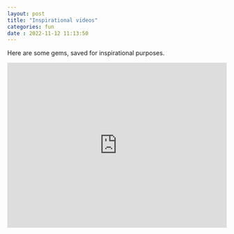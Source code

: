 ```yaml
---
layout: post
title: "Inspirational videos" 
categories: fun
date : 2022-11-12 11:13:50
---
```

Here are some gems, saved for inspirational purposes. 

<div style="padding:75% 0 0 0;position:relative;"><iframe src="https://player.vimeo.com/video/770175309?h=dd8255fe19&amp;badge=0&amp;autopause=0&amp;player_id=0&amp;app_id=58479" frameborder="0" allow="autoplay; fullscreen; picture-in-picture" allowfullscreen style="position:absolute;top:0;left:0;width:100%;height:100%;" title="only-regret.mp4"></iframe></div><script src="https://player.vimeo.com/api/player.js"></script>

